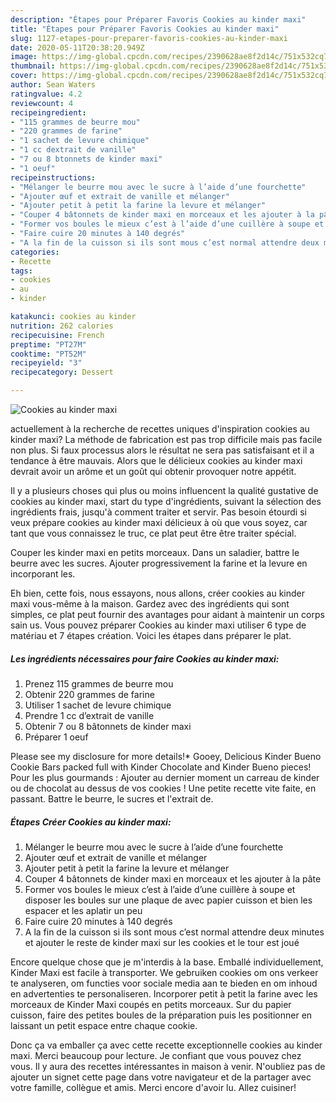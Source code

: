 ```yaml
---
description: "Étapes pour Préparer Favoris Cookies au kinder maxi"
title: "Étapes pour Préparer Favoris Cookies au kinder maxi"
slug: 1127-etapes-pour-preparer-favoris-cookies-au-kinder-maxi
date: 2020-05-11T20:38:20.949Z
image: https://img-global.cpcdn.com/recipes/2390628ae8f2d14c/751x532cq70/cookies-au-kinder-maxi-photo-principale-de-la-recette.jpg
thumbnail: https://img-global.cpcdn.com/recipes/2390628ae8f2d14c/751x532cq70/cookies-au-kinder-maxi-photo-principale-de-la-recette.jpg
cover: https://img-global.cpcdn.com/recipes/2390628ae8f2d14c/751x532cq70/cookies-au-kinder-maxi-photo-principale-de-la-recette.jpg
author: Sean Waters
ratingvalue: 4.2
reviewcount: 4
recipeingredient:
- "115 grammes de beurre mou"
- "220 grammes de farine"
- "1 sachet de levure chimique"
- "1 cc dextrait de vanille"
- "7 ou 8 btonnets de kinder maxi"
- "1 oeuf"
recipeinstructions:
- "Mélanger le beurre mou avec le sucre à l’aide d’une fourchette"
- "Ajouter œuf et extrait de vanille et mélanger"
- "Ajouter petit à petit la farine la levure et mélanger"
- "Couper 4 bâtonnets de kinder maxi en morceaux et les ajouter à la pâte"
- "Former vos boules le mieux c’est à l’aide d’une cuillère à soupe et disposer les boules sur une plaque de avec papier cuisson et bien les espacer et les aplatir un peu"
- "Faire cuire 20 minutes à 140 degrés"
- "A la fin de la cuisson si ils sont mous c’est normal attendre deux minutes et ajouter le reste de kinder maxi sur les cookies et le tour est joué"
categories:
- Recette
tags:
- cookies
- au
- kinder

katakunci: cookies au kinder 
nutrition: 262 calories
recipecuisine: French
preptime: "PT27M"
cooktime: "PT52M"
recipeyield: "3"
recipecategory: Dessert

---
```



![Cookies au kinder maxi](https://img-global.cpcdn.com/recipes/2390628ae8f2d14c/751x532cq70/cookies-au-kinder-maxi-photo-principale-de-la-recette.jpg)

actuellement à la recherche de recettes uniques d'inspiration cookies au kinder maxi? La méthode de fabrication est pas trop difficile mais pas facile non plus. Si faux processus alors le résultat ne sera pas satisfaisant et il a tendance à être mauvais. Alors que le délicieux cookies au kinder maxi devrait avoir un arôme et un goût qui obtenir provoquer notre appétit.

Il y a plusieurs choses qui plus ou moins influencent la qualité gustative de cookies au kinder maxi, start du type d'ingrédients, suivant la sélection des ingrédients frais, jusqu'à comment traiter et servir. Pas besoin étourdi si veux prépare cookies au kinder maxi délicieux à où que vous soyez, car tant que vous connaissez le truc, ce plat peut être être traiter spécial.

Couper les kinder maxi en petits morceaux. Dans un saladier, battre le beurre avec les sucres. Ajouter progressivement la farine et la levure en incorporant les.


Eh bien, cette fois, nous essayons, nous allons, créer cookies au kinder maxi vous-même à la maison. Gardez avec des ingrédients qui sont simples, ce plat peut fournir des avantages pour aidant à maintenir un corps sain us. Vous pouvez préparer Cookies au kinder maxi utiliser 6 type de matériau et 7 étapes création. Voici les étapes dans préparer le plat.

<!--inarticleads1-->

##### Les ingrédients nécessaires pour faire Cookies au kinder maxi:

1. Prenez 115 grammes de beurre mou
1. Obtenir 220 grammes de farine
1. Utiliser 1 sachet de levure chimique
1. Prendre 1 cc d’extrait de vanille
1. Obtenir 7 ou 8 bâtonnets de kinder maxi
1. Préparer 1 oeuf


Please see my disclosure for more details!* Gooey, Delicious Kinder Bueno Cookie Bars packed full with Kinder Chocolate and Kinder Bueno pieces! Pour les plus gourmands : Ajouter au dernier moment un carreau de kinder ou de chocolat au dessus de vos cookies ! Une petite recette vite faite, en passant. Battre le beurre, le sucres et l&#39;extrait de. 

<!--inarticleads2-->

##### Étapes Créer Cookies au kinder maxi:

1. Mélanger le beurre mou avec le sucre à l’aide d’une fourchette
1. Ajouter œuf et extrait de vanille et mélanger
1. Ajouter petit à petit la farine la levure et mélanger
1. Couper 4 bâtonnets de kinder maxi en morceaux et les ajouter à la pâte
1. Former vos boules le mieux c’est à l’aide d’une cuillère à soupe et disposer les boules sur une plaque de avec papier cuisson et bien les espacer et les aplatir un peu
1. Faire cuire 20 minutes à 140 degrés
1. A la fin de la cuisson si ils sont mous c’est normal attendre deux minutes et ajouter le reste de kinder maxi sur les cookies et le tour est joué


Encore quelque chose que je m&#39;interdis à la base. Emballé individuellement, Kinder Maxi est facile à transporter. We gebruiken cookies om ons verkeer te analyseren, om functies voor sociale media aan te bieden en om inhoud en advertenties te personaliseren. Incorporer petit à petit la farine avec les morceaux de Kinder Maxi coupés en petits morceaux. Sur du papier cuisson, faire des petites boules de la préparation puis les positionner en laissant un petit espace entre chaque cookie. 


Donc ça va emballer ça avec cette recette exceptionnelle cookies au kinder maxi. Merci beaucoup pour lecture. Je confiant que vous pouvez chez vous. Il y aura des recettes  intéressantes in maison à venir. N'oubliez pas de ajouter un signet cette page dans votre navigateur et de la partager avec votre famille, collègue et amis. Merci encore d'avoir lu. Allez cuisiner!
